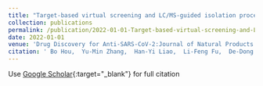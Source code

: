 ```yaml
---
title: "Target-based virtual screening and LC/MS-guided isolation procedure for identifying phloroglucinol-terpenoid inhibitors of SARS-CoV-2"
collection: publications
permalink: /publication/2022-01-01-Target-based-virtual-screening-and-LCMS-guided-isolation-procedure-for-identifying-phloroglucinol-terpenoid-inhibitors-of-SARS-CoV-2
date: 2022-01-01
venue: 'Drug Discovery for Anti-SARS-CoV-2:Journal of Natural Products'
citation: ' Bo Hou,  Yu-Min Zhang,  Han-Yi Liao,  Li-Feng Fu,  De-Dong Li,  Xin Zhao,  Jian-Xun Qi,  Wei Yang,  Geng-Fu Xiao,  Lian Yang, &quot;Target-based virtual screening and LC/MS-guided isolation procedure for identifying phloroglucinol-terpenoid inhibitors of SARS-CoV-2.&quot; Drug Discovery for Anti-SARS-CoV-2:Journal of Natural Products, 2022.'
---
```

Use [Google Scholar](https://scholar.google.com/scholar?q=Target+based+virtual+screening+and+LC/MS+guided+isolation+procedure+for+identifying+phloroglucinol+terpenoid+inhibitors+of+SARS+CoV+2){:target="_blank"} for full citation